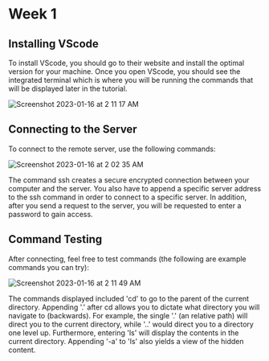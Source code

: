 # Week 1

## Installing VScode
To install VScode, you should go to their website and install the optimal version for your machine. Once you open VScode, you should see the integrated terminal which is where you will be running the commands that will be displayed later in the tutorial. 


  ![Screenshot 2023-01-16 at 2 11 17 AM](https://user-images.githubusercontent.com/41757629/212653158-53598e11-cf31-4c47-b53c-cfb60a24a6e1.png)

## Connecting to the Server
To connect to the remote server, use the following commands: 


  ![Screenshot 2023-01-16 at 2 02 35 AM](https://user-images.githubusercontent.com/41757629/212652886-0fb4066c-ff33-4d86-97f8-b260e4503636.png)


The command ssh creates a secure encrypted connection between your computer and the server. You also have to append a specific server address to the ssh command in order to connect to a specific server. In addition, after you send a request to the server, you will be requested to enter a password to gain access. 


## Command Testing
After connecting, feel free to test commands (the following are example commands you can try): 


  ![Screenshot 2023-01-16 at 2 11 49 AM](https://user-images.githubusercontent.com/41757629/212653268-90e26b46-f370-417e-b9e3-3f7d9be5e500.png)


The commands displayed included 'cd' to go to the parent of the current directory. Appending '.' after cd allows you to dictate what directory you will navigate to (backwards). For example, the single '.' (an relative path) will direct you to the current directory, while '..' would direct you to a directory one level up. Furthermore, entering 'ls' will display the contents in the current directory. Appending '-a' to 'ls' also yields a view of the hidden content. 

